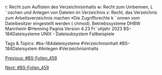r: Recht zum Auﬂisten des Verzeichnisinhalts
w: Recht zum Umbennen, L ¨oschen und Anlegen von Dateien im Verzeichnis
x: Recht, das Verzeichnis zum Arbeitsverzeichnis machen
•Die Zugriﬀsrechte k ¨onnen vom Dateibesitzer eingestellt werden ( chmod).
Betriebssysteme DHBW Mannheim ©Henning Pagnia Version 4.23 Fr¨uhjahr 2023 BS–184Dateisysteme UNIX - Dateisubsystem Fallbeispiele

   Tags & Topics:
   #bs–184dateisysteme
   #Verzeichnisinhalt
   #BS–184Dateisystem
   #Anlegen
   #Verzeichnisinhalts

[Previous: #BS-Folien_459](BS-Folien_459.md)

[Next: #BS-Folien_459](BS-Folien_459.md)